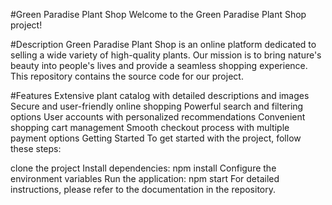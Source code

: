 #Green Paradise Plant Shop
Welcome to the Green Paradise Plant Shop project!

#Description
Green Paradise Plant Shop is an online platform dedicated to selling a wide variety of high-quality plants. Our mission is to bring nature's beauty into people's lives and provide a seamless shopping experience. This repository contains the source code for our project.

#Features
Extensive plant catalog with detailed descriptions and images
Secure and user-friendly online shopping
Powerful search and filtering options
User accounts with personalized recommendations
Convenient shopping cart management
Smooth checkout process with multiple payment options
Getting Started
To get started with the project, follow these steps:

clone the project
Install dependencies: npm install
Configure the environment variables
Run the application: npm start
For detailed instructions, please refer to the documentation in the repository.







